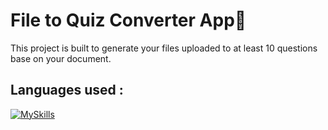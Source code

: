 # File to Quiz Converter App📝

This project is built to generate your files uploaded to at least 10 questions base on your document.

## Languages used :
[![MySkills](https://skillicons.dev/icons?i=html,css,js,react,bootstrap,java,spring)](https://skillicons.dev)

